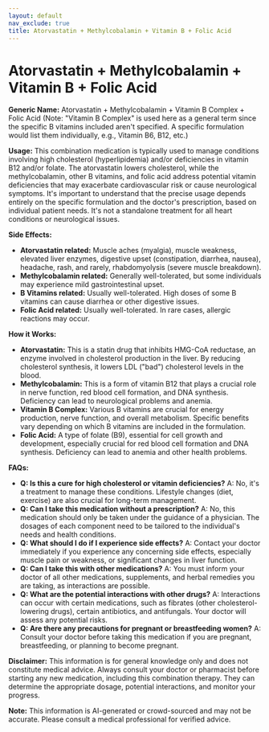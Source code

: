 ```yaml
---
layout: default
nav_exclude: true
title: Atorvastatin + Methylcobalamin + Vitamin B + Folic Acid
---
```


# Atorvastatin + Methylcobalamin + Vitamin B + Folic Acid

**Generic Name:** Atorvastatin + Methylcobalamin + Vitamin B Complex + Folic Acid (Note:  "Vitamin B Complex" is used here as a general term since the specific B vitamins included aren't specified.  A specific formulation would list them individually, e.g., Vitamin B6, B12, etc.)


**Usage:** This combination medication is typically used to manage conditions involving high cholesterol (hyperlipidemia) and/or deficiencies in vitamin B12 and/or folate.  The atorvastatin lowers cholesterol, while the methylcobalamin, other B vitamins, and folic acid address potential vitamin deficiencies that may exacerbate cardiovascular risk or cause neurological symptoms.  It's important to understand that the precise usage depends entirely on the specific formulation and the doctor's prescription, based on individual patient needs.  It's not a standalone treatment for all heart conditions or neurological issues.


**Side Effects:**

* **Atorvastatin related:** Muscle aches (myalgia), muscle weakness, elevated liver enzymes, digestive upset (constipation, diarrhea, nausea), headache, rash, and rarely, rhabdomyolysis (severe muscle breakdown).
* **Methylcobalamin related:**  Generally well-tolerated, but some individuals may experience mild gastrointestinal upset.
* **B Vitamins related:**  Usually well-tolerated.  High doses of some B vitamins can cause diarrhea or other digestive issues.
* **Folic Acid related:** Usually well-tolerated.  In rare cases, allergic reactions may occur.


**How it Works:**

* **Atorvastatin:**  This is a statin drug that inhibits HMG-CoA reductase, an enzyme involved in cholesterol production in the liver. By reducing cholesterol synthesis, it lowers LDL ("bad") cholesterol levels in the blood.
* **Methylcobalamin:** This is a form of vitamin B12 that plays a crucial role in nerve function, red blood cell formation, and DNA synthesis.  Deficiency can lead to neurological problems and anemia.
* **Vitamin B Complex:**  Various B vitamins are crucial for energy production, nerve function, and overall metabolism.  Specific benefits vary depending on which B vitamins are included in the formulation.
* **Folic Acid:**  A type of folate (B9), essential for cell growth and development, especially crucial for red blood cell formation and DNA synthesis.  Deficiency can lead to anemia and other health problems.


**FAQs:**

* **Q:  Is this a cure for high cholesterol or vitamin deficiencies?** A: No, it's a treatment to manage these conditions.  Lifestyle changes (diet, exercise) are also crucial for long-term management.
* **Q:  Can I take this medication without a prescription?** A: No, this medication should only be taken under the guidance of a physician.  The dosages of each component need to be tailored to the individual's needs and health conditions.
* **Q:  What should I do if I experience side effects?** A: Contact your doctor immediately if you experience any concerning side effects, especially muscle pain or weakness, or significant changes in liver function.
* **Q:  Can I take this with other medications?** A:  You must inform your doctor of all other medications, supplements, and herbal remedies you are taking, as interactions are possible.
* **Q:  What are the potential interactions with other drugs?** A:  Interactions can occur with certain medications, such as fibrates (other cholesterol-lowering drugs), certain antibiotics, and antifungals.  Your doctor will assess any potential risks.
* **Q:  Are there any precautions for pregnant or breastfeeding women?** A:  Consult your doctor before taking this medication if you are pregnant, breastfeeding, or planning to become pregnant.


**Disclaimer:**  This information is for general knowledge only and does not constitute medical advice.  Always consult your doctor or pharmacist before starting any new medication, including this combination therapy.  They can determine the appropriate dosage, potential interactions, and monitor your progress.


**Note:** This information is AI-generated or crowd-sourced and may not be accurate. Please consult a medical professional for verified advice.